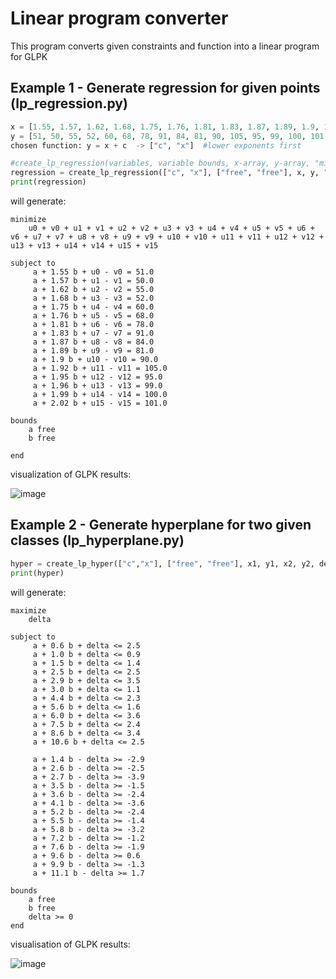 # Linear program converter

This program converts given constraints and function into a linear program for GLPK

## Example 1 - Generate regression for given points (lp_regression.py)

```py
x = [1.55, 1.57, 1.62, 1.68, 1.75, 1.76, 1.81, 1.83, 1.87, 1.89, 1.9, 1.92, 1.95, 1.96, 1.99, 2.02]
y = [51, 50, 55, 52, 60, 68, 78, 91, 84, 81, 90, 105, 95, 99, 100, 101.0]
chosen function: y = x + c  -> ["c", "x"]  #lower exponents first

#create_lp_regression(variables, variable bounds, x-array, y-array, "minimize" | "maximize")
regression = create_lp_regression(["c", "x"], ["free", "free"], x, y, "minimize")
print(regression)
```

will generate:

```
minimize
	u0 + v0 + u1 + v1 + u2 + v2 + u3 + v3 + u4 + v4 + u5 + v5 + u6 + v6 + u7 + v7 + u8 + v8 + u9 + v9 + u10 + v10 + u11 + v11 + u12 + v12 + u13 + v13 + u14 + v14 + u15 + v15 

subject to
	 a + 1.55 b + u0 - v0 = 51.0
	 a + 1.57 b + u1 - v1 = 50.0
	 a + 1.62 b + u2 - v2 = 55.0
	 a + 1.68 b + u3 - v3 = 52.0
	 a + 1.75 b + u4 - v4 = 60.0
	 a + 1.76 b + u5 - v5 = 68.0
	 a + 1.81 b + u6 - v6 = 78.0
	 a + 1.83 b + u7 - v7 = 91.0
	 a + 1.87 b + u8 - v8 = 84.0
	 a + 1.89 b + u9 - v9 = 81.0
	 a + 1.9 b + u10 - v10 = 90.0
	 a + 1.92 b + u11 - v11 = 105.0
	 a + 1.95 b + u12 - v12 = 95.0
	 a + 1.96 b + u13 - v13 = 99.0
	 a + 1.99 b + u14 - v14 = 100.0
	 a + 2.02 b + u15 - v15 = 101.0

bounds
	a free
	b free
	
end
```

visualization of GLPK results:

![image](https://user-images.githubusercontent.com/55718218/127593267-a7fd6366-f2cc-40e0-9a3d-f91b1b1c2efb.png)


## Example 2 - Generate hyperplane for two given classes (lp_hyperplane.py)

```py 
hyper = create_lp_hyper(["c","x"], ["free", "free"], x1, y1, x2, y2, delta=False)
print(hyper)
```

will generate:

```
maximize
	delta

subject to
	 a + 0.6 b + delta <= 2.5
	 a + 1.0 b + delta <= 0.9
	 a + 1.5 b + delta <= 1.4
	 a + 2.5 b + delta <= 2.5
	 a + 2.9 b + delta <= 3.5
	 a + 3.0 b + delta <= 1.1
	 a + 4.4 b + delta <= 2.3
	 a + 5.6 b + delta <= 1.6
	 a + 6.0 b + delta <= 3.6
	 a + 7.5 b + delta <= 2.4
	 a + 8.6 b + delta <= 3.4
	 a + 10.6 b + delta <= 2.5

	 a + 1.4 b - delta >= -2.9
	 a + 2.6 b - delta >= -2.5
	 a + 2.7 b - delta >= -3.9
	 a + 3.5 b - delta >= -1.5
	 a + 3.6 b - delta >= -2.4
	 a + 4.1 b - delta >= -3.6
	 a + 5.2 b - delta >= -2.4
	 a + 5.5 b - delta >= -1.4
	 a + 5.8 b - delta >= -3.2
	 a + 7.2 b - delta >= -1.2
	 a + 7.6 b - delta >= -1.9
	 a + 9.6 b - delta >= 0.6
	 a + 9.9 b - delta >= -1.3
	 a + 11.1 b - delta >= 1.7

bounds
	a free
	b free
	delta >= 0
end
```

visualisation of GLPK results:

![image](https://user-images.githubusercontent.com/55718218/127593965-cd522033-9ff9-4ee9-a45f-c1cca6a53d02.png)
